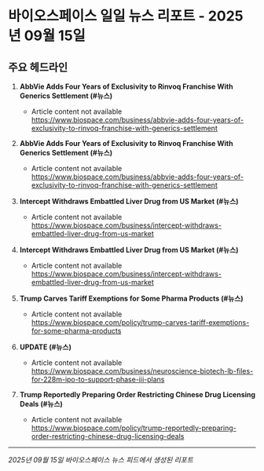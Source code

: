 # 바이오스페이스 일일 뉴스 리포트 - 2025년 09월 15일


## 주요 헤드라인

1. **AbbVie Adds Four Years of Exclusivity to Rinvoq Franchise With Generics Settlement (#뉴스)**
   - Article content not available
   <https://www.biospace.com/business/abbvie-adds-four-years-of-exclusivity-to-rinvoq-franchise-with-generics-settlement>

2. **AbbVie Adds Four Years of Exclusivity to Rinvoq Franchise With Generics Settlement (#뉴스)**
   - Article content not available
   <https://www.biospace.com/business/abbvie-adds-four-years-of-exclusivity-to-rinvoq-franchise-with-generics-settlement>

3. **Intercept Withdraws Embattled Liver Drug from US Market (#뉴스)**
   - Article content not available
   <https://www.biospace.com/business/intercept-withdraws-embattled-liver-drug-from-us-market>

4. **Intercept Withdraws Embattled Liver Drug from US Market (#뉴스)**
   - Article content not available
   <https://www.biospace.com/business/intercept-withdraws-embattled-liver-drug-from-us-market>

5. **Trump Carves Tariff Exemptions for Some Pharma Products (#뉴스)**
   - Article content not available
   <https://www.biospace.com/policy/trump-carves-tariff-exemptions-for-some-pharma-products>

6. **UPDATE (#뉴스)**
   - Article content not available
   <https://www.biospace.com/business/neuroscience-biotech-lb-files-for-228m-ipo-to-support-phase-iii-plans>

7. **Trump Reportedly Preparing Order Restricting Chinese Drug Licensing Deals (#뉴스)**
   - Article content not available
   <https://www.biospace.com/policy/trump-reportedly-preparing-order-restricting-chinese-drug-licensing-deals>


---
*2025년 09월 15일 바이오스페이스 뉴스 피드에서 생성된 리포트*